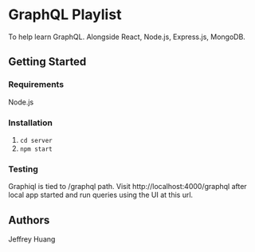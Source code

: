 # GraphQL Playlist

To help learn GraphQL.
Alongside React, Node.js, Express.js, MongoDB.

## Getting Started

### Requirements

Node.js

### Installation

1. `cd server`
2. `npm start`

### Testing

Graphiql is tied to /graphql path. Visit http://localhost:4000/graphql after local app started and run queries using the UI at this url.

## Authors

Jeffrey Huang
